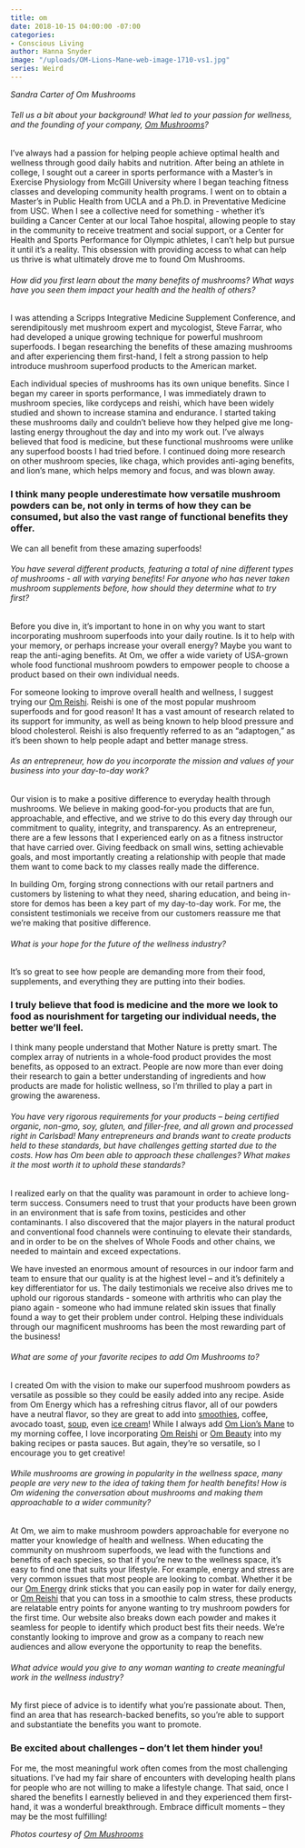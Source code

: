 ```yaml
---
title: om
date: 2018-10-15 04:00:00 -07:00
categories:
- Conscious Living
author: Hanna Snyder
image: "/uploads/OM-Lions-Mane-web-image-1710-vs1.jpg"
series: Weird
---
```


_Sandra Carter of Om Mushrooms_

###### Tell us a bit about your background! What led to your passion for wellness, and the founding of your company, [Om Mushrooms](https://ommushrooms.com/)?

I’ve always had a passion for helping people achieve optimal health and wellness through good daily habits and nutrition. After being an athlete in college, I sought out a career in sports performance with a Master’s in Exercise Physiology from McGill University where I began teaching fitness classes and developing community health programs. I went on to obtain a Master’s in Public Health from UCLA and a Ph.D. in Preventative Medicine from USC. When I see a collective need for something - whether it’s building a Cancer Center at our local Tahoe hospital, allowing people to stay in the community to receive treatment and social support, or a Center for Health and Sports Performance for Olympic athletes, I can’t help but pursue it until it’s a reality. This obsession with providing access to what can help us thrive is what ultimately drove me to found Om Mushrooms.

###### How did you first learn about the many benefits of mushrooms? What ways have you seen them impact your health and the health of others?

I was attending a Scripps Integrative Medicine Supplement Conference, and serendipitously met mushroom expert and mycologist, Steve Farrar, who had developed a unique growing technique for powerful mushroom superfoods. I began researching the benefits of these amazing mushrooms and after experiencing them first-hand, I felt a strong passion to help introduce mushroom superfood products to the American market.

Each individual species of mushrooms has its own unique benefits. Since I began my career in sports performance, I was immediately drawn to mushroom species, like cordyceps and reishi, which have been widely studied and shown to increase stamina and endurance. I started taking these mushrooms daily and couldn’t believe how they helped give me long-lasting energy throughout the day and into my work out. I’ve always believed that food is medicine, but these functional mushrooms were unlike any superfood boosts I had tried before. I continued doing more research on other mushroom species, like chaga, which provides anti-aging benefits, and lion’s mane, which helps memory and focus, and was blown away.
 
### I think many people underestimate how versatile mushroom powders can be, not only in terms of how they can be consumed, but also the vast range of functional benefits they offer. 

We can all benefit from these amazing superfoods!

###### You have several different products, featuring a total of nine different types of mushrooms - all with varying benefits! For anyone who has never taken mushroom supplements before, how should they determine what to try first?

Before you dive in, it’s important to hone in on why you want to start incorporating mushroom superfoods into your daily routine. Is it to help with your memory, or perhaps increase your overall energy? Maybe you want to reap the anti-aging benefits. At Om, we offer a wide variety of USA-grown whole food functional mushroom powders to empower people to choose a product based on their own individual needs.
 
For someone looking to improve overall health and wellness, I suggest trying our [Om Reishi](https://ommushrooms.com/product/reishi?utm_source=Yellow%20Co.&utm_campaign=Om%20Reishi). Reishi is one of the most popular mushroom superfoods and for good reason! It has a vast amount of research related to its support for immunity, as well as being known to help blood pressure and blood cholesterol. Reishi is also frequently referred to as an “adaptogen,” as it’s been shown to help people adapt and better manage stress. 

###### As an entrepreneur, how do you incorporate the mission and values of your business into your day-to-day work?

Our vision is to make a positive difference to everyday health through mushrooms. We believe in making good-for-you products that are fun, approachable, and effective, and we strive to do this every day through our commitment to quality, integrity, and transparency. As an entrepreneur, there are a few lessons that I experienced early on as a fitness instructor that have carried over. Giving feedback on small wins, setting achievable goals, and most importantly creating a relationship with people that made them want to come back to my classes really made the difference. 

In building Om, forging strong connections with our retail partners and customers by listening to what they need, sharing education, and being in-store for demos has been a key part of my day-to-day work. For me, the consistent testimonials we receive from our customers reassure me that we’re making that positive difference.

###### What is your hope for the future of the wellness industry?

It’s so great to see how people are demanding more from their food, supplements, and everything they are putting into their bodies. 

### I truly believe that food is medicine and the more we look to food as nourishment for targeting our individual needs, the better we’ll feel. 

I think many people understand that Mother Nature is pretty smart. The complex array of nutrients in a whole-food product provides the most benefits, as opposed to an extract. People are now more than ever doing their research to gain a better understanding of ingredients and how products are made for holistic wellness, so I’m thrilled to play a part in growing the awareness.

###### You have very rigorous requirements for your products – being certified organic, non-gmo, soy, gluten, and filler-free, and all grown and processed right in Carlsbad! Many entrepreneurs and brands want to create products held to these standards, but have challenges getting started due to the costs. How has Om been able to approach these challenges? What makes it the most worth it to uphold these standards?

I realized early on that the quality was paramount in order to achieve long-term success. Consumers need to trust that your products have been grown in an environment that is safe from toxins, pesticides and other contaminants. I also discovered that the major players in the natural product and conventional food channels were continuing to elevate their standards, and in order to be on the shelves of Whole Foods and other chains, we needed to maintain and exceed expectations. 

We have invested an enormous amount of resources in our indoor farm and team to ensure that our quality is at the highest level – and it’s definitely a key differentiator for us. The daily testimonials we receive also drives me to uphold our rigorous standards - someone with arthritis who can play the piano again - someone who had immune related skin issues that finally found a way to get their problem under control. Helping these individuals through our magnificent mushrooms has been the most rewarding part of the business!

###### What are some of your favorite recipes to add Om Mushrooms to?

I created Om with the vision to make our superfood mushroom powders as versatile as possible so they could be easily added into any recipe. Aside from Om Energy which has a refreshing citrus flavor, all of our powders have a neutral flavor, so they are great to add into [smoothies](https://ommushrooms.com/recipe/warrior-smoothie?utm_source=Yellow%20Co.&utm_campaign=Recipe%20Warrior%20Smoothie), coffee, avocado toast, [soup](https://ommushrooms.com/recipe/six-mushroom-soup?utm_source=Yellow%20Co.&utm_campaign=Six%20Mushroom%20Soup), even [ice cream](https://ommushrooms.com/recipe/banana-nice-cream?utm_source=Yellow%20Co.&utm_campaign=Banana%20Nice%20Cream)! While I always add [Om Lion’s Mane](https://ommushrooms.com/product/lions-mane?utm_source=Yellow%20Co.&utm_campaign=Om%20Lion%27s%20Mane) to my morning coffee, I love incorporating [Om Reishi](https://ommushrooms.com/product/reishi?utm_source=Yellow%20Co.&utm_campaign=Om%20Reishi) or [Om Beauty](https://ommushrooms.com/product/beauty?utm_source=Yellow%20Co.&utm_campaign=Om%20Beauty) into my baking recipes or pasta sauces. But again, they’re so versatile, so I encourage you to get creative!

###### While mushrooms are growing in popularity in the wellness space, many people are very new to the idea of taking them for health benefits! How is Om widening the conversation about mushrooms and making them approachable to a wider community?

At Om, we aim to make mushroom powders approachable for everyone no matter your knowledge of health and wellness. When educating the community on mushroom superfoods, we lead with the functions and benefits of each species, so that if you’re new to the wellness space, it’s easy to find one that suits your lifestyle. For example, energy and stress are very common issues that most people are looking to combat. Whether it be our [Om Energy](https://ommushrooms.com/product/energy?utm_source=Yellow%20Co.&utm_campaign=Om%20Energy) drink sticks that you can easily pop in water for daily energy, or [Om Reishi](https://ommushrooms.com/product/reishi?utm_source=Yellow%20Co.&utm_campaign=Om%20Reishi) that you can toss in a smoothie to calm stress, these products are relatable entry points for anyone wanting to try mushroom powders for the first time. Our website also breaks down each powder and makes it seamless for people to identify which product best fits their needs. We’re constantly looking to improve and grow as a company to reach new audiences and allow everyone the opportunity to reap the benefits.  

###### What advice would you give to any woman wanting to create meaningful work in the wellness industry?

My first piece of advice is to identify what you’re passionate about. Then, find an area that has research-backed benefits, so you’re able to support and substantiate the benefits you want to promote. 

### Be excited about challenges – don’t let them hinder you! 

For me, the most meaningful work often comes from the most challenging situations. I’ve had my fair share of encounters with developing health plans for people who are not willing to make a lifestyle change. That said, once I shared the benefits I earnestly believed in and they experienced them first-hand, it was a wonderful breakthrough. Embrace difficult moments – they may be the most fulfilling!

_Photos courtesy of [Om Mushrooms](https://ommushrooms.com/)_